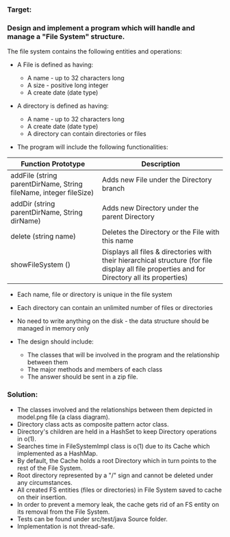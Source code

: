 ### Target: 
### Design and implement a program which will handle and manage a "File System" structure.


The file system contains the following entities and operations:

* A File is defined as having:
	- A name - up to 32 characters long
	- A size - positive long integer
	- A create date (date type)

* A directory is defined as having:
	- A name - up to 32 characters long
	- A create date (date type)
	- A directory can contain directories or files

* The program will include the following functionalities:

| Function Prototype                                                 | Description                                                                          
| ------------------------------------------------------------------ | -----------------------------------------|
| addFile (string parentDirName, String fileName, integer fileSize)  | Adds new File under the Directory branch |
| addDir (string parentDirName, String dirName) 		     | Adds new Directory under the parent Directory |
| delete (string name)  					     | Deletes the Directory or the File with this name	|		
| showFileSystem ()						     | Displays all files & directories with their hierarchical structure (for file display all file properties and for Directory all its properties) |

* Each name, file or directory is unique in the file system

* Each directory can contain an unlimited number of files or directories

* No need to write anything on the disk - the data structure should be managed in memory only

* The design should include:
	- The classes that will be involved in the program and the relationship between them
	- The major methods and members of each class
	- The answer should be sent in a zip file. 

### Solution:


* The classes involved and the relationships between them depicted in model.png file (a class diagram).
* Directory class acts as composite pattern actor class.
* Directory's children are held in a HashSet to keep Directory operations in o(1).
* Searches time in FileSystemImpl class is o(1) due to its Cache which implemented as a HashMap. 
* By default, the Cache holds a root Directory which in turn points to the rest of the File System.
* Root directory represented by a "/" sign and cannot be deleted under any circumstances. 
* All created FS entities (files or directories) in File System saved to cache on their insertion. 
* In order to prevent a memory leak, the cache gets rid of an FS entity on its removal from the File System.
* Tests can be found under src/test/java Source folder.
* Implementation is not thread-safe.
